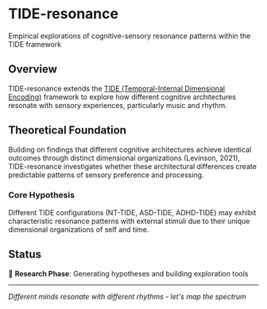 # TIDE-resonance

Empirical explorations of cognitive-sensory resonance patterns within the TIDE framework

## Overview

TIDE-resonance extends the [TIDE (Temporal-Internal Dimensional Encoding)](https://github.com/HillaryDanan/TIDE) framework to explore how different cognitive architectures resonate with sensory experiences, particularly music and rhythm.

## Theoretical Foundation

Building on findings that different cognitive architectures achieve identical outcomes through distinct dimensional organizations (Levinson, 2021), TIDE-resonance investigates whether these architectural differences create predictable patterns of sensory preference and processing.

### Core Hypothesis

Different TIDE configurations (NT-TIDE, ASD-TIDE, ADHD-TIDE) may exhibit characteristic resonance patterns with external stimuli due to their unique dimensional organizations of self and time.

## Status

🔬 **Research Phase**: Generating hypotheses and building exploration tools

---

*Different minds resonate with different rhythms - let's map the spectrum*
